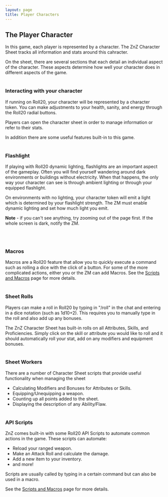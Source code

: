 ```yaml
---
layout: page
title: Player Characters
---
```



## The Player Character ##

In this game, each player is represented by a character. The ZnZ Character Sheet tracks all information and stats around this cahracter. 

On the sheet, there are several sections that each detail an individual aspect of the character. These aspects determine how well your character does in different aspects of the game.
<br/><br/>


### Interacting with your character ###

If running on Roll20, your character will be represented by a character token. You can make adjustments to your health, sanity, and energy through the Roll20 radial buttons.

Players can open the character sheet  in order to manage information or refer to their stats. 

In addition there are some useful features built-in to this game.
<br/><br/>

### Flashlight ###

If playing with Roll20 dynamic lighting, flashlights are an important aspect of the gameplay. Often you will find yourself wandering around dark environments or buildings without electricity. When that happens, the only way your character can see is through ambient lighting or through your equipped flashlight.

On environments with no lighting, your character token will emit a light which is determined by your flashlight strength. The ZM must enable dynamic lighting and set how much light you emit.

**Note** - if you can't see anything, try zooming out of the page first. If the whole screen is dark, notify the ZM.

<br/><br/>

### Macros ###

Macros are a Roll20 feature that allow you to quickly execute a command such as rolling a dice with the click of a button. For some of the more complicated actions, either you or the ZM can add Macros. See the [Scripts and Macros]({{site.baseurl}}/p7-scripts-macros.html) page for more details.
<br/><br/>


### Sheet Rolls ###

Players can make a roll in Roll20 by typing in "/roll" in the chat and entering in a dice notation (such as 1d10+2). This requires you to manually type in the roll and also add up any bonuses.

The ZnZ Character Sheet has built-in rolls on all Attributes, Skills, and Proficiencies. Simply click on the skill or attribute you would like to roll and it should automatically roll your stat, add on any modifiers and equipment bonuses.
<br/><br/>


### Sheet Workers ###

There are a number of Character Sheet scripts that provide useful functionality when managing the sheet

- Calculating Modifiers and Bonuses for Attributes or Skills.
- Equipping/Unequipping a weapon.
- Counting up all points added to the sheet.
- Displaying the description of any Ability/Flaw.
<br/><br/>

### API Scripts ###

ZnZ comes built-in with some Roll20 API Scripts to automate common actions in the game. These scripts can automate:

- Reload your ranged weapon.
- Make an Attack Roll and calculate the damage.
- Add a new item to your inventory.
- and more!

Scripts are usually called by typing in a certain command but can also be used in a macro. 

See the [Scripts and Macros]({{site.baseurl}}/p7-scripts-macros.html) page for more details.